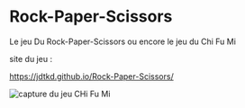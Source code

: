 # Rock-Paper-Scissors
Le jeu Du Rock-Paper-Scissors ou encore le jeu du Chi Fu Mi

site du jeu :

https://jdtkd.github.io/Rock-Paper-Scissors/


![capture du jeu CHi Fu Mi](https://github.com/user-attachments/assets/476600a1-4a81-4efe-8f74-0eb1616bbefe)
